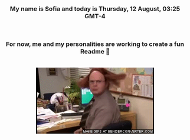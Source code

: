 


<div align="center">
<h3 >My name is Sofia and today is Thursday, 12 August, 03:25 GMT-4</h3><br>
<h3 >For now, me and my personalities are working to create a fun Readme 👋
</h3><br>
<img src='img/dwight.gif' alt='working...'/>
</div>
